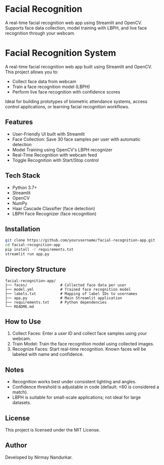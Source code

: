 # Facial Recognition
 A real-time facial recognition web app using Streamlit and OpenCV. Supports face data collection, model training with LBPH, and live face recognition through your webcam.

# Facial Recognition System

A real-time facial recognition web app built using Streamlit and OpenCV. This project allows you to:

- Collect face data from webcam
- Train a face recognition model (LBPH)
- Perform live face recognition with confidence scores

Ideal for building prototypes of biometric attendance systems, access control applications, or learning facial recognition workflows.

## Features

- User-Friendly UI built with Streamlit
- Face Collection: Save 30 face samples per user with automatic detection
- Model Training using OpenCV's LBPH recognizer
- Real-Time Recognition with webcam feed
- Toggle Recognition with Start/Stop control

## Tech Stack

- Python 3.7+
- Streamlit
- OpenCV
- NumPy
- Haar Cascade Classifier (face detection)
- LBPH Face Recognizer (face recognition)

## Installation

```bash
git clone https://github.com/yourusername/facial-recognition-app.git
cd facial-recognition-app
pip install -r requirements.txt
streamlit run app.py
```

## Directory Structure

```
facial-recognition-app/
├── faces/               # Collected face data per user
├── model.yml            # Trained face recognition model
├── labels.txt           # Mapping of label IDs to usernames
├── app.py               # Main Streamlit application
├── requirements.txt     # Python dependencies
└── README.md
```

## How to Use

1. Collect Faces: Enter a user ID and collect face samples using your webcam.
2. Train Model: Train the face recognition model using collected images.
3. Recognize Faces: Start real-time recognition. Known faces will be labeled with name and confidence.

## Notes

- Recognition works best under consistent lighting and angles.
- Confidence threshold is adjustable in code (default: <60 is considered a match).
- LBPH is suitable for small-scale applications; not ideal for large datasets.

## License

This project is licensed under the MIT License.

## Author

Developed by Nirmay Nandurkar.
